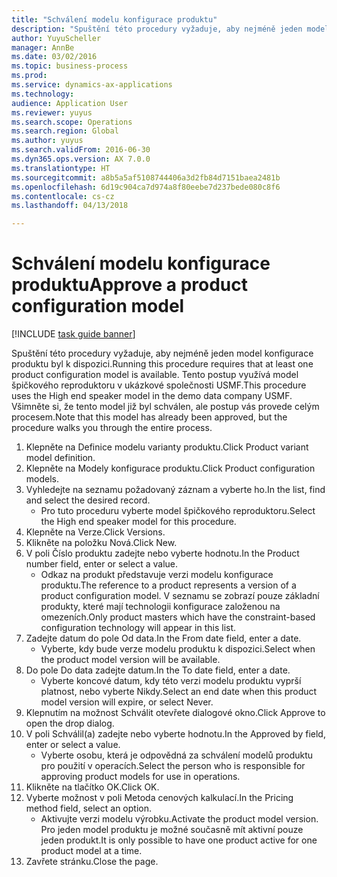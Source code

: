 ```yaml
--- 
title: "Schválení modelu konfigurace produktu"
description: "Spuštění této procedury vyžaduje, aby nejméně jeden model konfigurace produktu byl k dispozici."
author: YuyuScheller
manager: AnnBe
ms.date: 03/02/2016
ms.topic: business-process
ms.prod: 
ms.service: dynamics-ax-applications
ms.technology: 
audience: Application User
ms.reviewer: yuyus
ms.search.scope: Operations
ms.search.region: Global
ms.author: yuyus
ms.search.validFrom: 2016-06-30
ms.dyn365.ops.version: AX 7.0.0
ms.translationtype: HT
ms.sourcegitcommit: a8b5a5af5108744406a3d2fb84d7151baea2481b
ms.openlocfilehash: 6d19c904ca7d974a8f80eebe7d237bede080c8f6
ms.contentlocale: cs-cz
ms.lasthandoff: 04/13/2018

---
```

# <a name="approve-a-product-configuration-model"></a><span data-ttu-id="f4a15-103">Schválení modelu konfigurace produktu</span><span class="sxs-lookup"><span data-stu-id="f4a15-103">Approve a product configuration model</span></span>

[!INCLUDE [task guide banner](../../includes/task-guide-banner.md)]

<span data-ttu-id="f4a15-104">Spuštění této procedury vyžaduje, aby nejméně jeden model konfigurace produktu byl k dispozici.</span><span class="sxs-lookup"><span data-stu-id="f4a15-104">Running this procedure requires that at least one product configuration model is available.</span></span> <span data-ttu-id="f4a15-105">Tento postup využívá model špičkového reproduktoru v ukázkové společnosti USMF.</span><span class="sxs-lookup"><span data-stu-id="f4a15-105">This procedure uses the High end speaker model in the demo data company USMF.</span></span> <span data-ttu-id="f4a15-106">Všimněte si, že tento model již byl schválen, ale postup vás provede celým procesem.</span><span class="sxs-lookup"><span data-stu-id="f4a15-106">Note that this model has already been approved, but the procedure walks you through the entire process.</span></span>

1. <span data-ttu-id="f4a15-107">Klepněte na Definice modelu varianty produktu.</span><span class="sxs-lookup"><span data-stu-id="f4a15-107">Click Product variant model definition.</span></span>
2. <span data-ttu-id="f4a15-108">Klepněte na Modely konfigurace produktu.</span><span class="sxs-lookup"><span data-stu-id="f4a15-108">Click Product configuration models.</span></span>
3. <span data-ttu-id="f4a15-109">Vyhledejte na seznamu požadovaný záznam a vyberte ho.</span><span class="sxs-lookup"><span data-stu-id="f4a15-109">In the list, find and select the desired record.</span></span>
    * <span data-ttu-id="f4a15-110">Pro tuto proceduru vyberte model špičkového reproduktoru.</span><span class="sxs-lookup"><span data-stu-id="f4a15-110">Select the High end speaker model for this procedure.</span></span>  
4. <span data-ttu-id="f4a15-111">Klepněte na Verze.</span><span class="sxs-lookup"><span data-stu-id="f4a15-111">Click Versions.</span></span>
5. <span data-ttu-id="f4a15-112">Klikněte na položku Nová.</span><span class="sxs-lookup"><span data-stu-id="f4a15-112">Click New.</span></span>
6. <span data-ttu-id="f4a15-113">V poli Číslo produktu zadejte nebo vyberte hodnotu.</span><span class="sxs-lookup"><span data-stu-id="f4a15-113">In the Product number field, enter or select a value.</span></span>
    * <span data-ttu-id="f4a15-114">Odkaz na produkt představuje verzi modelu konfigurace produktu.</span><span class="sxs-lookup"><span data-stu-id="f4a15-114">The reference to a product represents a version of a product configuration model.</span></span> <span data-ttu-id="f4a15-115">V seznamu se zobrazí pouze základní produkty, které mají technologii konfigurace založenou na omezeních.</span><span class="sxs-lookup"><span data-stu-id="f4a15-115">Only product masters which have the constraint-based configuration technology will appear in this list.</span></span>  
7. <span data-ttu-id="f4a15-116">Zadejte datum do pole Od data.</span><span class="sxs-lookup"><span data-stu-id="f4a15-116">In the From date field, enter a date.</span></span>
    * <span data-ttu-id="f4a15-117">Vyberte, kdy bude verze modelu produktu k dispozici.</span><span class="sxs-lookup"><span data-stu-id="f4a15-117">Select when the product model version will be available.</span></span>  
8. <span data-ttu-id="f4a15-118">Do pole Do data zadejte datum.</span><span class="sxs-lookup"><span data-stu-id="f4a15-118">In the To date field, enter a date.</span></span>
    * <span data-ttu-id="f4a15-119">Vyberte koncové datum, kdy této verzi modelu produktu vyprší platnost, nebo vyberte Nikdy.</span><span class="sxs-lookup"><span data-stu-id="f4a15-119">Select an end date when this product model version will expire, or select Never.</span></span>  
9. <span data-ttu-id="f4a15-120">Klepnutím na možnost Schválit otevřete dialogové okno.</span><span class="sxs-lookup"><span data-stu-id="f4a15-120">Click Approve to open the drop dialog.</span></span>
10. <span data-ttu-id="f4a15-121">V poli Schválil(a) zadejte nebo vyberte hodnotu.</span><span class="sxs-lookup"><span data-stu-id="f4a15-121">In the Approved by field, enter or select a value.</span></span>
    * <span data-ttu-id="f4a15-122">Vyberte osobu, která je odpovědná za schválení modelů produktu pro použití v operacích.</span><span class="sxs-lookup"><span data-stu-id="f4a15-122">Select the person who is responsible for approving product models for use in operations.</span></span>  
11. <span data-ttu-id="f4a15-123">Klikněte na tlačítko OK.</span><span class="sxs-lookup"><span data-stu-id="f4a15-123">Click OK.</span></span>
12. <span data-ttu-id="f4a15-124">Vyberte možnost v poli Metoda cenových kalkulací.</span><span class="sxs-lookup"><span data-stu-id="f4a15-124">In the Pricing method field, select an option.</span></span>
    * <span data-ttu-id="f4a15-125">Aktivujte verzi modelu výrobku.</span><span class="sxs-lookup"><span data-stu-id="f4a15-125">Activate the product model version.</span></span> <span data-ttu-id="f4a15-126">Pro jeden model produktu je možné současně mít aktivní pouze jeden produkt.</span><span class="sxs-lookup"><span data-stu-id="f4a15-126">It is only possible to have one product active for one product model at a time.</span></span>  
13. <span data-ttu-id="f4a15-127">Zavřete stránku.</span><span class="sxs-lookup"><span data-stu-id="f4a15-127">Close the page.</span></span>


